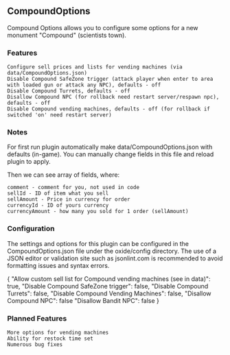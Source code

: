 ## CompoundOptions

Compound Options allows you to configure some options for a new monument "Compound" (scientists town).

### Features

    Configure sell prices and lists for vending machines (via data/CompoundOptions.json)
    Disable Compound SafeZone trigger (attack player when enter to area with loaded gun or attack any NPC), defaults - off
    Disable Compound Turrets, defaults - off
    Disallow Compound NPC (for rollback need restart server/respawn npc), defaults - off
    Disable Compound vending machines, defaults - off (for rollback if switched 'on' need restart server)

### Notes

For first run plugin automatically make data/CompoundOptions.json with defaults (in-game). You can manually change fields in this file and reload plugin to apply.

Then we can see array of fields, where:

    comment - comment for you, not used in code
    sellId - ID of item what you sell
    sellAmount - Price in currency for order
    currencyId - ID of yours currency
    currencyAmount - how many you sold for 1 order (sellAmount)

### Configuration
The settings and options for this plugin can be configured in the CompoundOptions.json file under the oxide/config directory. The use of a JSON editor or validation site such as jsonlint.com is recommended to avoid formatting issues and syntax errors.

{
  "Allow custom sell list for Compound vending machines (see in data)": true,
  "Disable Compound SafeZone trigger": false,
  "Disable Compound Turrets": false,
  "Disable Compound Vending Machines": false,
  "Disallow Compound NPC": false
  "Disallow Bandit NPC": false
}

### Planned Features

    More options for vending machines
    Ability for restock time set
    Numerous bug fixes
